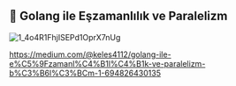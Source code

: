 ## 📖 Golang ile Eşzamanlılık ve Paralelizm 

![1_4o4R1FhjISEPd1OprX7nUg](https://github.com/user-attachments/assets/783be33b-019b-4dfb-b31c-976d89a4182d)

https://medium.com/@keles4112/golang-ile-e%C5%9Fzamanl%C4%B1l%C4%B1k-ve-paralelizm-b%C3%B6l%C3%BCm-1-694826430135
